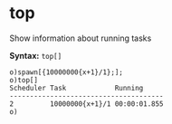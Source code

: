 # top

Show information about running tasks

**Syntax:** ```top[]```

```o
o)spawn[{10000000{x+1}/1};];
o)top[]
Scheduler Task            Running
--------------------------------------
2         10000000{x+1}/1 00:00:01.855
o)
```
